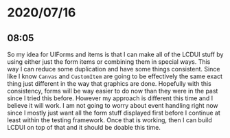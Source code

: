 # 2020/07/16

## 08:05

So my idea for UIForms and items is that I can make all of the LCDUI stuff
by using either just the form items or combining them in special ways. This
way I can reduce some duplication and have some things consistent. Since like
I know `Canvas` and `CustomItem` are going to be effectively the same exact
thing just different in the way that graphics are done. Hopefully with this
consistency, forms will be way easier to do now than they were in the past
since I tried this before. However my approach is different this time and I
believe it will work. I am not going to worry about event handling right now
since I mostly just want all the form stuff displayed first before I continue
at least within the testing framework. Once that is working, then I can build
LCDUI on top of that and it should be doable this time.